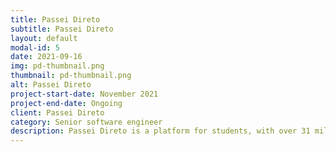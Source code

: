 ```yaml
---
title: Passei Direto
subtitle: Passei Direto
layout: default
modal-id: 5
date: 2021-09-16
img: pd-thumbnail.png
thumbnail: pd-thumbnail.png
alt: Passei Direto
project-start-date: November 2021
project-end-date: Ongoing
client: Passei Direto
category: Senior software engineer
description: Passei Direto is a platform for students, with over 31 million users and 13 million exams, video classes and Q&As materials.
---
```

